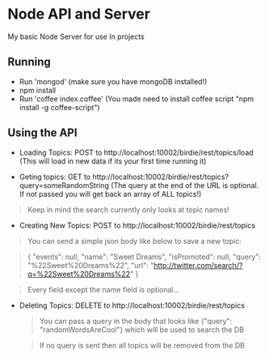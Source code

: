 

# Node API and Server

My basic Node Server for use In projects

## Running

- Run 'mongod' (make sure you have mongoDB installed!)
- npm install
- Run 'coffee index.coffee' (You made need to install coffee script "npm install -g coffee-script")

## Using the API

 - Loading Topics: POST to http://localhost:10002/birdie/rest/topics/load (This will load in new data if its your first time running it)

 - Geting topics: GET to http://localhost:10002/birdie/rest/topics?query=someRandomString (The query at the end of the URL is optional. If not passed you will get back an array of ALL topics!)
  > Keep in mind the search currently only looks at topic names!

 - Creating New Topics: POST to http://localhost:10002/birdie/rest/topics
  > You can send a simple json body like below to save a new topic:

  > {
      "events": null,
      "name": "Sweet Dreams",
      "isPromoted": null,
      "query": "%22Sweet%20Dreams%22",
      "url": "http://twitter.com/search/?q=%22Sweet%20Dreams%22"
    }

  > Every field except the name field is optional...

- Deleting Topics: DELETE to http://localhost:10002/birdie/rest/topics
  > You can pass a query in the body that looks like {"query": "randomWordsAreCool"} which will be used to search the DB

  > If no query is sent then all topics will be removed from the DB